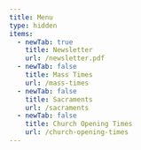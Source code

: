 ```yaml
---
title: Menu
type: hidden
items:
  - newTab: true
    title: Newsletter
    url: /newsletter.pdf
  - newTab: false
    title: Mass Times
    url: /mass-times
  - newTab: false
    title: Sacraments
    url: /sacraments
  - newTab: false
    title: Church Opening Times
    url: /church-opening-times
---
```


